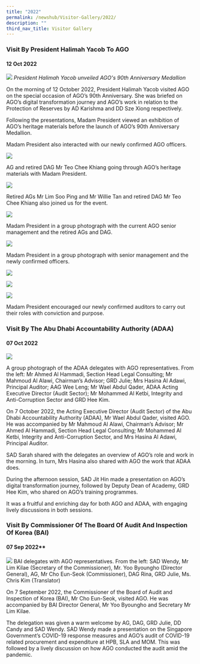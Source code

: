 ```yaml
---
title: "2022"
permalink: /newshub/Visitor-Gallery/2022/
description: ""
third_nav_title: Visitor Gallery
---
```

### Visit By President Halimah Yacob To AGO
#### 12 Oct 2022

![](/images/Visitors/President1.jpg)
*President Halimah Yacob unveiled AGO's 90th Anniversary Medallion*

On the morning of 12 October 2022, President Halimah Yacob visited AGO on the special occasion of AGO’s 90th Anniversary. She was briefed on AGO’s digital transformation journey and AGO’s work in relation to the Protection of Reserves by AD Karishma and DD Sze Xiong respectively.

Following the presentations, Madam President viewed an exhibition of AGO’s heritage materials before the launch of AGO’s 90th Anniversary Medallion. 

Madam President also interacted with our newly confirmed AGO officers.

![](/images/Visitors/President2.jpg)
 

AG and retired DAG Mr Teo Chee Khiang going through AGO’s heritage materials with Madam President. 

![](/images/Visitors/President3.jpg)

Retired AGs Mr Lim Soo Ping and Mr Willie Tan and retired DAG Mr Teo Chee Khiang also joined us for the event. 
 

![](/images/Visitors/President4.jpg)

Madam President in a group photograph with the current AGO senior management and the retired AGs and DAG.
 
![](/images/Visitors/President6.jpg)
 

Madam President in a group photograph with senior management and the newly confirmed officers. 

![](/images/Visitors/President7.jpg)

![](/images/Visitors/President8.jpg)

![](/images/Visitors/President9.jpg)

Madam President encouraged our newly confirmed auditors to carry out their roles with conviction and purpose.




### Visit By The Abu Dhabi Accountability Authority (ADAA)
#### 07 Oct 2022

![](/images/Visitors/ADAA2022.jpg)

A group photograph of the ADAA delegates with AGO representatives. From the left: Mr Ahmed Al Hammadi, Section Head Legal Consulting; Mr Mahmoud Al Alawi, Chairman’s Advisor; GRD Julie; Mrs Hasina Al Adawi, Principal Auditor; AAG Wee Leng; Mr Wael Abdul Qader, ADAA  Acting Executive Director (Audit Sector); Mr Mohammed Al Ketbi, Integrity and Anti-Corruption Sector and GRD Hee Kim.
 

On 7 October 2022, the Acting Executive Director (Audit Sector) of the Abu Dhabi Accountability Authority (ADAA), Mr Wael Abdul Qader, visited AGO. He was accompanied by Mr Mahmoud Al Alawi, Chairman’s Advisor; Mr Ahmed Al Hammadi, Section Head Legal Consulting; Mr Mohammed Al Ketbi, Integrity and Anti-Corruption Sector, and Mrs Hasina Al Adawi, Principal Auditor. 

SAD Sarah shared with the delegates an overview of AGO’s role and work in the morning. In turn, Mrs Hasina also shared with AGO the work that ADAA does. 

During the afternoon session, SAD Jit Hin made a presentation on AGO’s digital transformation journey, followed by Deputy Dean of Academy, GRD Hee Kim, who shared on AGO’s training programmes. 

It was a fruitful and enriching day for both AGO and ADAA, with engaging lively discussions in both sessions.




### Visit By Commissioner Of The Board Of Audit And Inspection Of Korea (BAI)
#### 07 Sep 2022**

![](/images/Visitors/BAItoAGO2022.jpg)
BAI delegates with AGO representatives. From the left: SAD Wendy, Mr Lim Kilae (Secretary of the Commissioner), Mr. Yoo Byoungho (Director General), AG, Mr Cho Eun-Seok (Commissioner), DAG Rina, GRD Julie, Ms. Chris Kim (Translator)

On 7 September 2022, the Commissioner of the Board of Audit and Inspection of Korea (BAI), Mr Cho Eun-Seok, visited AGO. He was accompanied by BAI Director General, Mr Yoo Byoungho and Secretary Mr Lim Kilae.
 
The delegation was given a warm welcome by AG, DAG, GRD Julie, DD Candy and SAD Wendy. SAD Wendy made a presentation on the Singapore Government’s COVID-19 response measures and AGO’s audit of COVID-19 related procurement and expenditure at HPB, SLA and MOM. This was followed by a lively discussion on how AGO conducted the audit amid the pandemic.